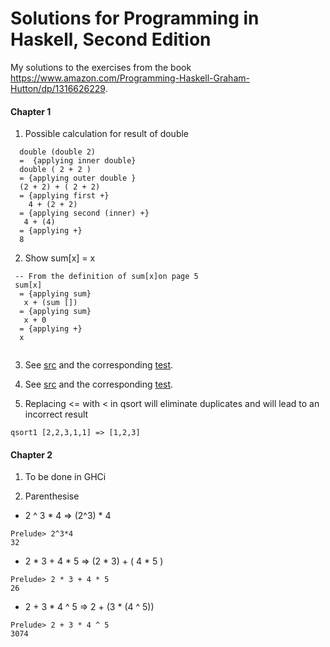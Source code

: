 # Solutions for Programming in Haskell, Second Edition

My solutions to the exercises from the book https://www.amazon.com/Programming-Haskell-Graham-Hutton/dp/1316626229.

#### Chapter 1 

1. Possible calculation for result of double
```
  double (double 2)
  =  {applying inner double}
  double ( 2 + 2 )
  = {applying outer double }
  (2 + 2) + ( 2 + 2)
  = {applying first +}
    4 + (2 + 2)
  = {applying second (inner) +}
   4 + (4)
  = {applying +}
  8
```

2. Show sum[x] = x
```
 -- From the definition of sum[x]on page 5
 sum[x]
  = {applying sum}
   x + (sum [])
  = {applying sum}
   x + 0
  = {applying +}
  x
 
```

3. See [src](https://github.com/amitdawle/hutton/blob/master/solutions/src/Chapter1.hs) and the corresponding [test](https://github.com/amitdawle/hutton/blob/master/solutions/test/Chapter1Spec.hs).

4. See [src](https://github.com/amitdawle/hutton/blob/master/solutions/src/Chapter1.hs) and the corresponding [test](https://github.com/amitdawle/hutton/blob/master/solutions/test/Chapter1Spec.hs).

5. Replacing <= with < in qsort will eliminate duplicates and will lead to an incorrect result
```
qsort1 [2,2,3,1,1] => [1,2,3]
```

#### Chapter 2
1. To be done in GHCi

2. Parenthesise
- 2 ^ 3 * 4 => (2^3) * 4
```
Prelude> 2^3*4 
32
```
- 2 * 3 + 4 * 5 => (2 * 3) + ( 4 * 5 )
```
Prelude> 2 * 3 + 4 * 5 
26
```
- 2 + 3 * 4 ^ 5 => 2 + (3 * (4 ^ 5))
```
Prelude> 2 + 3 * 4 ^ 5
3074
```




